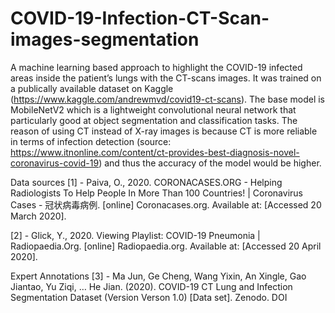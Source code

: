 # COVID-19-Infection-CT-Scan-images-segmentation

A machine learning based approach to highlight the COVID-19 infected areas inside the patient’s lungs with the CT-scans images. It was trained on a publically available dataset on Kaggle (https://www.kaggle.com/andrewmvd/covid19-ct-scans). The base model is MobileNetV2 which is a lightweight convolutional neural network that particularly good at object segmentation and classification tasks. The reason of using CT instead of X-ray images is because CT is more reliable in terms of infection detection (source: https://www.itnonline.com/content/ct-provides-best-diagnosis-novel-coronavirus-covid-19) and thus the accuracy of the model would be higher. 

Data sources
[1] - Paiva, O., 2020. CORONACASES.ORG - Helping Radiologists To Help People In More Than 100 Countries! | Coronavirus Cases - 冠状病毒病例. [online] Coronacases.org. Available at: <link> [Accessed 20 March 2020].

[2] - Glick, Y., 2020. Viewing Playlist: COVID-19 Pneumonia | Radiopaedia.Org. [online] Radiopaedia.org. Available at: <link> [Accessed 20 April 2020].

Expert Annotations
[3] - Ma Jun, Ge Cheng, Wang Yixin, An Xingle, Gao Jiantao, Yu Ziqi, … He Jian. (2020). COVID-19 CT Lung and Infection Segmentation Dataset (Version Verson 1.0) [Data set]. Zenodo. DOI
